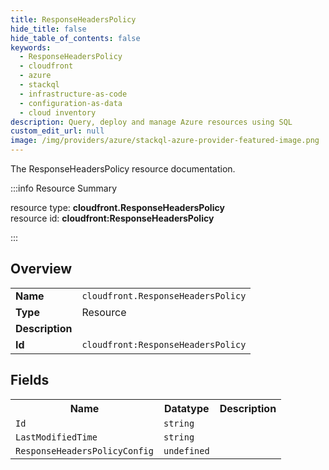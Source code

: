 ```yaml
---
title: ResponseHeadersPolicy
hide_title: false
hide_table_of_contents: false
keywords:
  - ResponseHeadersPolicy
  - cloudfront
  - azure
  - stackql
  - infrastructure-as-code
  - configuration-as-data
  - cloud inventory
description: Query, deploy and manage Azure resources using SQL
custom_edit_url: null
image: /img/providers/azure/stackql-azure-provider-featured-image.png
---
```

The ResponseHeadersPolicy resource documentation.

:::info Resource Summary

<div class="row">
<div class="providerDocColumn">
<span>resource type:&nbsp;<b>cloudfront.ResponseHeadersPolicy</b></span><br />
<span>resource id:&nbsp;<b>cloudfront:ResponseHeadersPolicy</b></span><br />
</div>
</div>

:::

## Overview
<table><tbody>
<tr><td><b>Name</b></td><td><code>cloudfront.ResponseHeadersPolicy</code></td></tr>
<tr><td><b>Type</b></td><td>Resource</td></tr>
<tr><td><b>Description</b></td><td></td></tr>
<tr><td><b>Id</b></td><td><code>cloudfront:ResponseHeadersPolicy</code></td></tr>
</tbody></table>

## Fields
<table><tbody>
<tr><th>Name</th><th>Datatype</th><th>Description</th></tr>
<tr><td><code>Id</code></td><td><code>string</code></td><td></td></tr><tr><td><code>LastModifiedTime</code></td><td><code>string</code></td><td></td></tr><tr><td><code>ResponseHeadersPolicyConfig</code></td><td><code>undefined</code></td><td></td></tr>
</tbody></table>